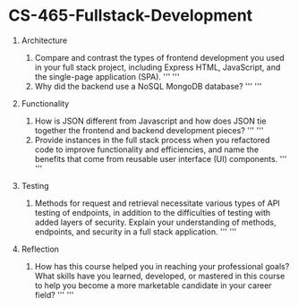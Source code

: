 # CS-465-Fullstack-Development

1. Architecture
    1. Compare and contrast the types of frontend development you used in your full stack project, including Express HTML, JavaScript, and the single-page application (SPA).
       ''' '''
    2. Why did the backend use a NoSQL MongoDB database?
       ''' '''

2. Functionality
    1. How is JSON different from Javascript and how does JSON tie together the frontend and backend development pieces?
       ''' '''
    2. Provide instances in the full stack process when you refactored code to improve functionality and efficiencies, and name the benefits that come from reusable user interface (UI) components.
       ''' '''

3. Testing
    1. Methods for request and retrieval necessitate various types of API testing of endpoints, in addition to the difficulties of testing with added layers of security. Explain your understanding of methods, endpoints, and security in a full stack application.
       ''' '''

4. Reflection
    1. How has this course helped you in reaching your professional goals? What skills have you learned, developed, or mastered in this course to help you become a more marketable candidate in your career field?
       ''' '''

